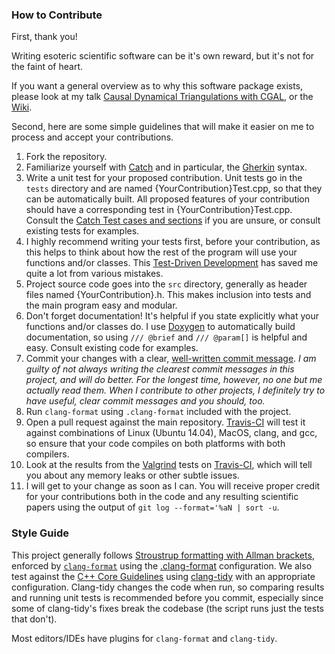 ### How to Contribute ###

First, thank you!

Writing esoteric scientific software can be it's own reward, but it's not for the faint of heart.

If you want a general overview as to why this software package exists, please look at my talk [Causal Dynamical Triangulations with CGAL][slides], or the [Wiki].

Second, here are some simple guidelines that will make it easier on me to process and accept your contributions.

1. Fork the repository.
2. Familiarize yourself with [Catch] and in particular, the [Gherkin] syntax.
3. Write a unit test for your proposed contribution. Unit tests go in the `tests` directory and are named \{YourContribution\}Test.cpp, so that they can be automatically built. All proposed features of your contribution should have a corresponding test in \{YourContribution\}Test.cpp. Consult the [Catch Test cases and sections] if you are unsure, or consult existing tests for examples.
4. I highly recommend writing your tests first, before your contribution, as this helps to think about how the rest of the program will use your functions and/or classes. This [Test-Driven Development] has saved me quite a lot from various mistakes.
5. Project source code goes into the `src` directory, generally as header files named \{YourContribution\}.h. This makes inclusion into tests and the main program easy and modular.
6. Don't forget documentation! It's helpful if you state explicitly what your functions and/or classes do. I use [Doxygen] to automatically build documentation, so using `/// @brief` and `/// @param[]` is helpful and easy. Consult existing code for examples.
7. Commit your changes with a clear, [well-written commit message]. _I am guilty of not always writing the clearest commit messages in this project, and will do better. For the longest time, however, no one but me actually read them. When I contribute to other projects, I definitely try to have useful, clear commit messages and you should, too._
8. Run `clang-format` using `.clang-format` included with the project.
9. Open a pull request against the main repository. [Travis-CI] will test it against combinations of Linux (Ubuntu 14.04), MacOS, clang, and gcc, so ensure that your code compiles on both platforms with both compilers.
10. Look at the results from the [Valgrind] tests on [Travis-CI], which will tell you about any memory leaks or other subtle issues.
11. I will get to your change as soon as I can. You will receive proper credit for your contributions both in the code and any resulting scientific papers using the output of `git log --format='%aN | sort -u`.

### Style Guide ###

This project generally follows [Stroustrup formatting with Allman brackets][1], enforced by [`clang-format`][2] using the [.clang-format][3] configuration. We also test against the [C++ Core Guidelines][cpp-core] using [clang-tidy][clang-tidy-sh] with an appropriate configuration. Clang-tidy changes the code when run, so comparing results and running unit tests is recommended before you commit, especially since some of clang-tidy's fixes break the codebase (the script runs just the tests that don't).

Most editors/IDEs have plugins for `clang-format` and `clang-tidy`.

[Wiki]: https://github.com/acgetchell/CDT-plusplus/wiki
[Test-Driven Development]: http://alexott.net/en/cpp/CppTestingIntro.html
[Doxygen]: http://doxygen.org
[well-written commit message]: http://chris.beams.io/posts/git-commit/
[Travis-CI]: https://travis-ci.org/acgetchell/CDT-plusplus
[1]: https://isocpp.org/wiki/faq/coding-standards
[2]: http://llvm.org/releases/4.0.0/tools/clang/docs/ClangFormatStyleOptions.html
[3]: https://github.com/acgetchell/CDT-plusplus/blob/master/.clang-format
[slides]: http://slides.com/acgetchell/causal-dynamical-triangulations-3
[Valgrind]: http://valgrind.org/docs/manual/quick-start.html#quick-start.mcrun
[cpp-core]: https://github.com/isocpp/CppCoreGuidelines/blob/master/CppCoreGuidelines.md
[clang-tidy-sh]: https://github.com/acgetchell/CDT-plusplus/blob/master/clang-tidy.sh

[Catch]: https://github.com/catchorg/Catch2/blob/master/docs/Readme.md
[Gherkin]: https://www.tutorialspoint.com/behavior_driven_development/behavior_driven_development_gherkin.htm

[Catch Test cases and sections]: https://github.com/catchorg/Catch2/blob/master/docs/test-cases-and-sections.md
